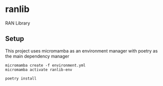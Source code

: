 # ranlib

RAN Library

## Setup

This project uses micromamba as an environment manager with poetry as the main dependency manager

```
micromamba create -f environment.yml
micromamba activate ranlib-env
```

```
poetry install
```
